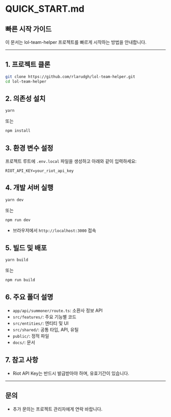 # QUICK_START.md

## 빠른 시작 가이드

이 문서는 lol-team-helper 프로젝트를 빠르게 시작하는 방법을 안내합니다.

---

## 1. 프로젝트 클론

```sh
git clone https://github.com/rlarudgh/lol-team-helper.git
cd lol-team-helper
```

## 2. 의존성 설치

```sh
yarn
```

또는

```sh
npm install
```

## 3. 환경 변수 설정

프로젝트 루트에 `.env.local` 파일을 생성하고 아래와 같이 입력하세요:

```
RIOT_API_KEY=your_riot_api_key
```

## 4. 개발 서버 실행

```sh
yarn dev
```

또는

```sh
npm run dev
```

- 브라우저에서 `http://localhost:3000` 접속

## 5. 빌드 및 배포

```sh
yarn build
```

또는

```sh
npm run build
```

## 6. 주요 폴더 설명

- `app/api/summoner/route.ts`: 소환사 정보 API
- `src/features/`: 주요 기능별 코드
- `src/entities/`: 엔티티 및 UI
- `src/shared/`: 공통 타입, API, 유틸
- `public/`: 정적 파일
- `docs/`: 문서

## 7. 참고 사항

- Riot API Key는 반드시 발급받아야 하며, 유효기간이 있습니다.

---

## 문의

- 추가 문의는 프로젝트 관리자에게 연락 바랍니다.
